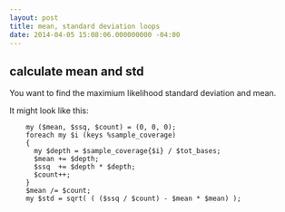 ```yaml
---
layout: post
title: mean, standard deviation loops
date: 2014-04-05 15:08:06.000000000 -04:00
---
```

## calculate mean and std
You want to find the maximium likelihood standard deviation and mean.

It might look like this:

		my ($mean, $ssq, $count) = (0, 0, 0);
		foreach my $i (keys %sample_coverage)
		{
		  my $depth = $sample_coverage{$i} / $tot_bases;
		  $mean += $depth;
		  $ssq  += $depth * $depth;
		  $count++;
		}
		$mean /= $count;
		my $std = sqrt( ( ($ssq / $count) - $mean * $mean) );
